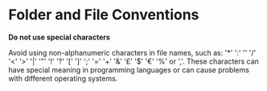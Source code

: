 # Folder and File Conventions

**Do not use special characters**

Avoid using non-alphanumeric characters in file names, such as: '*' ':' '' '/' '<' '>' '|' '"' '!' '?' '[' ']' ';' '=' '+' '&' '£' '$' '€' '%' or ','. These characters can have special meaning in programming languages or can cause problems with different operating systems.
